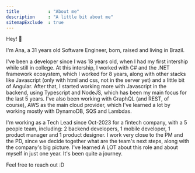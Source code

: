 ```yaml
---
title           : "About me"
description     : "A little bit about me"
sitemapExclude  : true
---
```


Hey! 👋

I'm Ana, a 31 years old Software Engineer, born, raised and living in Brazil.

I've been a developer since I was 18 years old, when I had my first intership while still in college. At this intership, I worked with C# and the .NET framework ecosystem, which I worked for 8 years, along with other stacks like Javascript (only with html and css, not in the server yet) and a little bit of Angular. After that, I started working more with Javascript in the backend, using Typescript and NodeJS, which has been my main focus for the last 5 years. I've also been working with GraphQL (and REST, of course), AWS as the main cloud provider, which I've learned a lot by working mostly with DynamoDB, SQS and Lambdas.

I'm working as a Tech Lead since Oct-2023 for a fintech company, with a 5 people team, including: 2 backend developers, 1 mobile developer, 1 product manager and 1 product designer. I work very close to the PM and the PD, since we decide together what are the team's next steps, along with the company's big picture. I've learned A LOT about this role and about myself in just one year. It's been quite a journey.

Feel free to reach out :D